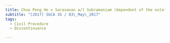 ```yaml
---
title: Chua Peng Ho v Saravanan a/l Subramaniam (dependent of the estate of 
subtitle: "[2017] SGCA 35 / 03\_May\_2017"
tags:
  - Civil Procedure
  - Discontinuance

---
```


